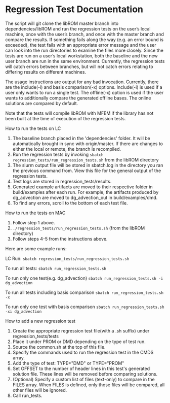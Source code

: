 # Regression Test Documentation

The script will git clone the libROM master branch into dependencies/libROM and run the regression tests on the user’s local machine, once with the user’s branch, and once with the master branch and compare the results. If something fails along the way (e.g. an error bound is exceeded), the test fails with an appropriate error message and the user can look into the run directories to examine the files more closely. Since the tests are run on a user’s local workstation, both the baseline and the new user branch are run in the same environment. Currently, the regression tests will catch errors between branches, but will not catch errors relating to differing results on different machines.

The usage instructions are output for any bad invocation. Currently, there are the include(-i) and basis comparison(-x) options. Include(-i) is used if a user only wants to run a single test. The offline(-x) option is used if the user wants to additionally compare the generated offline bases. The online solutions are compared by default. 

Note that the tests will compile libROM with MFEM if the library has not been built at the time of execution of the regression tests. 

How to run the tests on LC

1. The baseline branch placed in the 'dependencies' folder. It will be automatically brought in sync with origin/master. If there are changes to either the local or remote, the branch is recompiled.
2. Run the regression tests by invoking
   `sbatch regression_tests/run_regression_tests.sh`
   from the libROM directory
3. The slurm output file will be stored in sbatch.log in the directory you ran the previous command from. View this file for the general output of the regression tests.
4. Test logs are stored in regression_tests/results.
5. Generated example artifacts are moved to their respective folder in build/examples after each run. For example, the artifacts
produced by dg_advection are moved to dg_advection_out in build/examples/dmd.
6. To find any errors, scroll to the bottom of each test file.

How to run the tests on MAC

1. Follow step 1 above.
2. `./regression_tests/run_regression_tests.sh` (from the libROM directory)
3. Follow steps 4-5 from the instructions above.


Here are some example runs:

LC Run:
`sbatch regression_tests/run_regression_tests.sh`

To run all tests:
`sbatch run_regression_tests.sh`

To run only one test(e.g. dg_advection)
`sbatch run_regression_tests.sh -i dg_advection`

To run all tests including basis comparison
`sbatch run_regression_tests.sh -x`

To run only one test with basis comparison
`sbatch run_regression_tests.sh -xi dg_advection`

How to add a new regression test

1. Create the appropriate regression test file(with a .sh suffix) under regression_tests/tests
2. Place it under PROM or DMD depending on the type of test run.
3. Source the common.sh at the top of this file.
4. Specify the commands used to run the regression test in the CMDS array.
5. Add the type of test: TYPE="DMD" or TYPE="PROM"
6. Set OFFSET to the number of header lines in this test's generated solution file. These lines will be removed before comparing solutions.
7. (Optional) Specify a custom list of files (text-only) to compare in the FILES array. When FILES is defined, only those files will be compared, all other files will be ignored.
8. Call run_tests.

